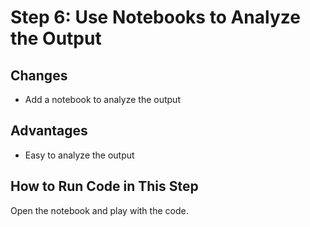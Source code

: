 # Step 6: Use Notebooks to Analyze the Output

## Changes
* Add a notebook to analyze the output

## Advantages
* Easy to analyze the output

## How to Run Code in This Step
Open the notebook and play with the code. 